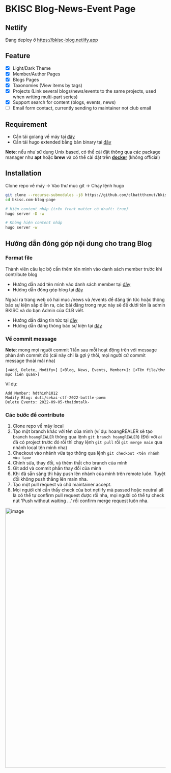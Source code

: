 # BKISC Blog-News-Event Page
## Netlify
Đang deploy ở https://bkisc-blog.netlify.app

## Feature
- [x] Light/Dark Theme
- [x] Member/Author Pages
- [x] Blogs Pages
- [x] Taxonomies (View items by tags)
- [x] Projects (Link several blogs/news/events to the same projects, used when writing multi-part series)
- [x] Support search for content (blogs, events, news)
- [ ] Email form contact, currently sending to maintainer not club email

## Requirement
- Cần tải golang về máy tại [đây](https://go.dev/dl/)
- Cần tải hugo extended bằng bản binary tại [đây](https://github.com/gohugoio/hugo/releases/tag/v0.109.0)

**Note**: nếu như sử dụng Unix based, có thể cài đặt thông qua các package manager như **apt** hoặc **brew** và có thể cài đặt trên [**docker**](https://gohugo.io/installation/linux/#docker) (không official)

## Installation

Clone repo về máy -> Vào thư mục git -> Chạy lệnh hugo

```bash
git clone --recurse-submodules -j8 https://github.com/clbattthcmut/bkisc.com-blog-page.git
cd bkisc.com-blog-page

# Hiện content nháp (trên front matter có draft: true)
hugo server -D -w

# Không hiện content nháp
hugo server -w
```

## Hướng dẫn đóng góp nội dung cho trang Blog
### Format file
Thành viên câu lạc bộ cần thêm tên mình vào danh sách member trước khi contribute blog
- Hướng dẫn add tên mình vào danh sách member tại [đây](./content/authors/README.md)
- Hướng dẫn đóng góp blog tại [đây](./content/blog/README.md)

Ngoài ra trang web có hai mục /news và /events để đăng tin tức hoặc thông báo sự kiện sắp diễn ra, các bài đăng trong mục này sẽ để dưới tên là admin BKISC và do bạn Admin của CLB viết.
- Hướng dẫn đăng tin tức tại [đây](./content/post/README.md)
- Hướng dẫn đăng thông báo sự kiện tại [đây](./content/event/README.md)

### Về commit message
**Note**: mong mọi người commit 1 lần sau mỗi hoạt động trên với message phản ánh commit đó (cái này chỉ là gợi ý thôi, mọi người cứ commit message thoải mái nha)
```
[<Add, Delete, Modify>] [<Blog, News, Events, Member>]: [<Tên file/thư mục liên quan>]
```
Ví dụ: 
```
Add Member: hdthinh1012
Modify Blog: duti/sekai-ctf-2022-bottle-poem
Delete Events: 2022-09-05-thaidntalk-
```

### Các bước để contribute
1. Clone repo về máy local
2. Tạo một branch khác với tên của mình (ví dụ: hoangREALER sẽ tạo branch `hoangREALER` thông qua lệnh `git branch hoangREALER`) (Đối với ai đã có project trước đó rồi thì chạy lệnh `git pull` rồi `git merge main` qua nhánh local tên mình nha)
3. Checkout vào nhánh vừa tạo thông qua lệnh `git checkout <tên nhánh vừa tạo>`
4. Chỉnh sửa, thay đổi, và thêm thắt cho branch của mình
5. Git add và commit phần thay đổi của mình
6. Khi đã sẵn sàng thì hãy push lên nhánh của mình trên remote luôn. Tuyệt đối không push thẳng lên main nha.
7. Tạo một pull request và chờ maintainer accept.
8. Mọi người chỉ cần thấy check của bot netlify mà passed hoặc neutral all là có thể tự confirm pull request được rồi nha, mọi người có thể tự check nút 'Push without waiting ...' rồi confirm merge request luôn nha.
<img width="817" alt="image" src="https://user-images.githubusercontent.com/58225765/212357845-98654448-281c-4a33-b911-cd99747bf088.png">

